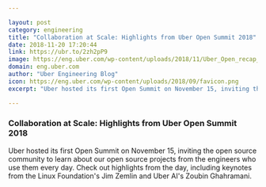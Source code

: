 ```yaml
---

layout: post
category: engineering
title: "Collaboration at Scale: Highlights from Uber Open Summit 2018"
date: 2018-11-20 17:20:44
link: https://ubr.to/2zh2pP9
image: https://eng.uber.com/wp-content/uploads/2018/11/Uber_Open_recap_Twitter.jpg
domain: eng.uber.com
author: "Uber Engineering Blog"
icon: https://eng.uber.com/wp-content/uploads/2018/09/favicon.png
excerpt: "Uber hosted its first Open Summit on November 15, inviting the open source community to learn about our open source projects from the engineers who use them every day. Check out highlights from the day, including keynotes from the Linux Foundation's Jim Zemlin and Uber AI's Zoubin Ghahramani."

---
```


### Collaboration at Scale: Highlights from Uber Open Summit 2018

Uber hosted its first Open Summit on November 15, inviting the open source community to learn about our open source projects from the engineers who use them every day. Check out highlights from the day, including keynotes from the Linux Foundation's Jim Zemlin and Uber AI's Zoubin Ghahramani.